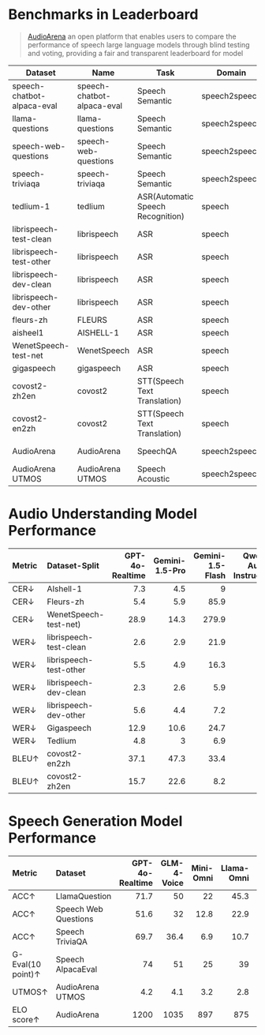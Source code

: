 
# Benchmarks in Leaderboard


> [AudioArena](https://huggingface.co/spaces/openbmb/AudioArena) an open platform that enables users
> to compare the performance of speech large language models through blind testing and voting, providing a fair
> and transparent leaderboard for model

| Dataset                    | Name                       | Task                              | Domain        | metric    |
|----------------------------|----------------------------|-----------------------------------|---------------|-----------|
| speech-chatbot-alpaca-eval | speech-chatbot-alpaca-eval | Speech Semantic                   | speech2speech | GPT-score |
| llama-questions            | llama-questions            | Speech Semantic                   | speech2speech | acc       |
| speech-web-questions       | speech-web-questions       | Speech Semantic                   | speech2speech | acc       |
| speech-triviaqa            | speech-triviaqa            | Speech Semantic                   | speech2speech | acc       |
| tedlium-1                  | tedlium                    | ASR(Automatic Speech Recognition) | speech        | wer       |
| librispeech-test-clean     | librispeech                | ASR                               | speech        | wer       |
| librispeech-test-other     | librispeech                | ASR                               | speech        | wer       |
| librispeech-dev-clean      | librispeech                | ASR                               | speech        | wer       |
| librispeech-dev-other      | librispeech                | ASR                               | speech        | wer       |
| fleurs-zh                  | FLEURS                     | ASR                               | speech        | cer       |
| aisheel1                   | AISHELL-1                  | ASR                               | speech        | cer       |
| WenetSpeech-test-net       | WenetSpeech                | ASR                               | speech        | cer       |
| gigaspeech                 | gigaspeech                 | ASR                               | speech        | wer       |
| covost2-zh2en              | covost2                    | STT(Speech Text Translation)      | speech        | BLEU      |
| covost2-en2zh              | covost2                    | STT(Speech Text Translation)      | speech        | BLEU      |
| AudioArena                 | AudioArena                 | SpeechQA                          | speech2speech | elo score |
| AudioArena UTMOS           | AudioArena UTMOS           | Speech Acoustic                   | speech2speech | UTMOS     |


#  Audio Understanding Model Performance
| Metric | Dataset-Split          | GPT-4o-Realtime | Gemini-1.5-Pro | Gemini-1.5-Flash | Qwen2-Audio-Instruction | Qwen-Audio-Chat | MiniCPM-o 2.6 |
|:-------|:-----------------------|----------------:|---------------:|-----------------:|------------------------:|----------------:|--------------:|
| CER↓   | AIshell-1              |             7.3 |            4.5 |                9 |                     2.6 |           227.6 |           1.6 |
| CER↓   | Fleurs-zh              |             5.4 |            5.9 |             85.9 |                     6.9 |            80.2 |           4.4 |
| CER↓   | WenetSpeech-test-net)  |            28.9 |           14.3 |            279.9 |                    10.3 |          227.84 |           6.9 |
| WER↓   | librispeech-test-clean |             2.6 |            2.9 |             21.9 |                     3.1 |              54 |           1.7 |
| WER↓   | librispeech-test-other |             5.5 |            4.9 |             16.3 |                     5.7 |            62.3 |           4.4 |
| WER↓   | librispeech-dev-clean  |             2.3 |            2.6 |              5.9 |                     2.9 |            53.9 |           1.6 |
| WER↓   | librispeech-dev-other  |             5.6 |            4.4 |              7.2 |                     5.5 |            61.9 |           3.4 |
| WER↓   | Gigaspeech             |            12.9 |           10.6 |             24.7 |                     9.7 |              62 |           8.7 |
| WER↓   | Tedlium                |             4.8 |              3 |              6.9 |                     5.9 |            40.5 |             3 |
| BLEU↑  | covost2-en2zh          |            37.1 |           47.3 |             33.4 |                    39.5 |            15.7 |          48.2 |
| BLEU↑  | covost2-zh2en          |            15.7 |           22.6 |              8.2 |                    22.9 |              10 |          27.2 |


# Speech Generation Model Performance

| Metric            | Dataset              |   GPT-4o-Realtime |   GLM-4-Voice |   Mini-Omni |   Llama-Omni |   Moshi |   MiniCPM-o 2.6 |
|:------------------|:---------------------|------------------:|--------------:|------------:|-------------:|--------:|----------------:|
| ACC↑              | LlamaQuestion        |              71.7 |          50   |        22   |         45.3 |    43.7 |            61   |
| ACC↑              | Speech Web Questions |              51.6 |          32   |        12.8 |         22.9 |    23.8 |            40   |
| ACC↑              | Speech TriviaQA      |              69.7 |          36.4 |         6.9 |         10.7 |    16.7 |            40.2 |
| G-Eval(10 point)↑ | Speech AlpacaEval    |              74   |          51   |        25   |         39   |    24   |            51   |
| UTMOS↑            | AudioArena UTMOS     |               4.2 |           4.1 |         3.2 |          2.8 |     3.4 |             4.2 |
| ELO score↑        | AudioArena           |            1200   |        1035   |       897   |        875   |   865   |          1131   |
